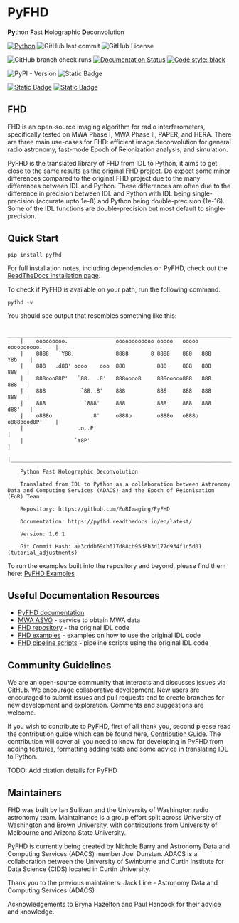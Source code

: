 # PyFHD
**Py**thon **F**ast **H**olographic **D**econvolution

[![Python](https://img.shields.io/badge/Python-3.10--3.13-%231475b3?logo=python&logoColor=%23fff)](https://www.python.org/)
![GitHub last commit](https://img.shields.io/github/last-commit/EoRImaging/PyFHD?logo=github&color=blue&link=https%3A%2F%2Fgithub.com%2FEoRImaging%2FPyFHD%2Fcommits%2Fmain%2F)
![GitHub License](https://img.shields.io/github/license/EoRImaging/PyFHD)

![GitHub branch check runs](https://img.shields.io/github/check-runs/EoRImaging/PyFHD/main)
[![Documentation Status](https://readthedocs.org/projects/pyfhd/badge/?version=latest)](https://pyfhd.readthedocs.io/en/latest/?badge=latest)
[![Code style: black](https://img.shields.io/badge/code%20style-black-000000.svg)](https://github.com/psf/black)

![PyPI - Version](https://img.shields.io/pypi/v/pyfhd)
![Static Badge](https://img.shields.io/badge/DockerHub-skywa7ch3r%2Fpyfhd%3Alatest-blue?logo=docker&logoColor=white)



[![Static Badge](https://img.shields.io/badge/Test%20Data%20DOI-10.5281%2Fzenodo.15687722-grey?labelColor=blue)](https://doi.org/10.5281/zenodo.15687722)
[![Static Badge](https://img.shields.io/badge/PyFHD%20Repository%20DOI-10.5281%2Fzenodo.15720184-blue)](https://doi.org/10.5281/zenodo.15720184)



## FHD
FHD is an open-source imaging algorithm for radio interferometers, specifically tested on MWA Phase I, MWA Phase II, PAPER, and HERA. There are three main use-cases for FHD: efficient image deconvolution for general radio astronomy, fast-mode Epoch of Reionization analysis, and simulation.

PyFHD is the translated library of FHD from IDL to Python, it aims to get close to the same results as the original FHD project. Do expect some minor differences compared to the original FHD project due to the many differences between IDL and Python. These differences are often due to the difference in precision between IDL and Python with IDL being single-precision (accurate upto 1e-8) and Python being double-precision (1e-16). Some of the IDL functions are double-precision but most default to single-precision.

## Quick Start
```
pip install pyfhd
```

For full installation notes, including dependencies on PyFHD, check out the [ReadTheDocs installation page](https://pyfhd.readthedocs.io/en/latest/installation/installation.html).

To check if PyFHD is available on your path, run the following command:

```
pyfhd -v
```

You should see output that resembles something like this:

```
    ________________________________________________________________________
    |    ooooooooo.               oooooooooooo ooooo   ooooo oooooooooo.    |
    |    8888   `Y88.             8888       8 8888    888   888     Y8b    |
    |    888   .d88' oooo    ooo  888          888     888   888      888   |
    |    888ooo88P'   `88.  .8'   888oooo8     888ooooo888   888      888   |
    |    888           `88..8'    888          888     888   888      888   |
    |    888            `888'     888          888     888   888     d88'   |
    |    o888o            .8'     o888o        o888o   o888o o888bood8P'    |
    |                 .o..P'                                                |
    |                `Y8P'                                                  |
    |_______________________________________________________________________|
    
    Python Fast Holographic Deconvolution 

    Translated from IDL to Python as a collaboration between Astronomy Data and Computing Services (ADACS) and the Epoch of Reionisation (EoR) Team.

    Repository: https://github.com/EoRImaging/PyFHD

    Documentation: https://pyfhd.readthedocs.io/en/latest/

    Version: 1.0.1

    Git Commit Hash: aa3cddb69cb617d88cb95d8b3d177d934f1c5d01 (tutorial_adjustments)
```

To run the examples built into the repository and beyond, please find them here: [PyFHD Examples](https://pyfhd.readthedocs.io/en/latest/examples/examples.html)

## Useful Documentation Resources
 - [PyFHD documentation](https://pyfhd.readthedocs.io/en/latest/)
 - [MWA ASVO](https://asvo.mwatelescope.org/) - service to obtain MWA data
 - [FHD repository](https://github.com/EoRImaging/FHD) - the original IDL code
 - [FHD examples](https://github.com/EoRImaging/FHD/blob/master/examples.md) - examples on how to use the original IDL code
 - [FHD pipeline scripts](https://github.com/EoRImaging/pipeline_scripts) - pipeline scripts using the original IDL code

## Community Guidelines
We are an open-source community that interacts and discusses issues via GitHub. We encourage collaborative development. New users are encouraged to submit issues and pull requests and to create branches for new development and exploration. Comments and suggestions are welcome.

If you wish to contribute to PyFHD, first of all thank you, second please read the contribution guide which can be found here, [Contribution Guide](https://pyfhd.readthedocs.io/en/latest/develop/contribution_guide.html). The contribution will cover all you need to know for developing in PyFHD from adding features, formatting adding tests and some advice in translating IDL to Python.

TODO: Add citation details for PyFHD

## Maintainers
FHD was built by Ian Sullivan and the University of Washington radio astronomy team. Maintainance is a group effort split across University of Washington and Brown University, with contributions from University of Melbourne and Arizona State University. 

PyFHD is currently being created by Nichole Barry and Astronomy Data and Computing Services (ADACS) member Joel Dunstan. ADACS is a collaboration between the University of Swinburne and Curtin Institute for Data Science (CIDS) located in Curtin University.

Thank you to the previous maintainers:
Jack Line - Astronomy Data and Computing Services (ADACS)

Acknowledgements to Bryna Hazelton and Paul Hancock for their advice and knowledge.

